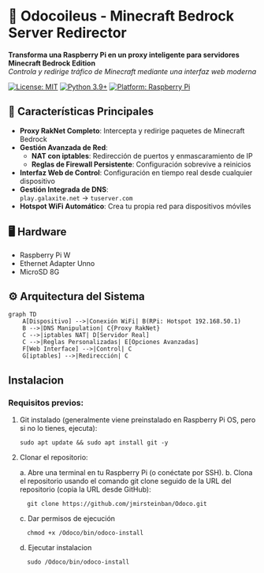 # 🦌 Odocoileus - Minecraft Bedrock Server Redirector

**Transforma una Raspberry Pi en un proxy inteligente para servidores Minecraft Bedrock Edition**  
*Controla y redirige tráfico de Minecraft mediante una interfaz web moderna*

[![License: MIT](https://img.shields.io/badge/License-MIT-blue.svg)](https://opensource.org/licenses/MIT)
[![Python 3.9+](https://img.shields.io/badge/Python-3.9%2B-green.svg)](https://www.python.org/)
[![Platform: Raspberry Pi](https://img.shields.io/badge/Platform-Raspberry%20Pi-red.svg)](https://www.raspberrypi.org/)

## 🚀 Características Principales
- **Proxy RakNet Completo**: Intercepta y redirige paquetes de Minecraft Bedrock
- **Gestión Avanzada de Red**:
  - **NAT con iptables**: Redirección de puertos y enmascaramiento de IP
  - **Reglas de Firewall Persistente**: Configuración sobrevive a reinicios
- **Interfaz Web de Control**: Configuración en tiempo real desde cualquier dispositivo
- **Gestión Integrada de DNS**:  
  ```play.galaxite.net``` → ```tuserver.com```
- **Hotspot WiFi Automático**: Crea tu propia red para dispositivos móviles

## 🖥️ Hardware
- Raspberry Pi W
- Ethernet Adapter Unno
- MicroSD 8G

## ⚙️ Arquitectura del Sistema
```mermaid
graph TD
    A[Dispositivo] -->|Conexión WiFi| B(RPi: Hotspot 192.168.50.1)
    B -->|DNS Manipulation| C{Proxy RakNet}
    C -->|iptables NAT| D[Servidor Real]
    C -->|Reglas Personalizadas| E[Opciones Avanzadas]
    F[Web Interface] -->|Control| C
    G[iptables] -->|Redirección| C

```

## Instalacion

### Requisitos previos:

  1. Git instalado (generalmente viene preinstalado en Raspberry Pi OS, pero si no lo tienes, ejecuta):
      ```
      sudo apt update && sudo apt install git -y
      ```

  2. Clonar el repositorio:
     
     a. Abre una terminal en tu Raspberry Pi (o conéctate por SSH).
     b. Clona el repositorio usando el comando git clone seguido de la URL del repositorio (copia la URL desde GitHub):
     ```
       git clone https://github.com/jmirsteinban/Odoco.git
     ```
     c. Dar permisos de ejecución
     ```
       chmod +x /Odoco/bin/odoco-install
     ```
     d. Ejecutar instalacion
     ```
       sudo /Odoco/bin/odoco-install
     ```
